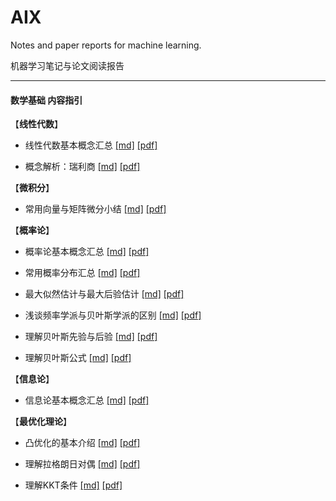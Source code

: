 # AIX
Notes and paper reports for machine learning.

机器学习笔记与论文阅读报告

------

#### 数学基础 内容指引



【**线性代数**】

* 线性代数基本概念汇总	[[md]](https://github.com/KveinXu/AIX/blob/master/%E6%95%B0%E5%AD%A6%E5%9F%BA%E7%A1%80/markdown/%E7%BA%BF%E6%80%A7%E4%BB%A3%E6%95%B0%E5%9F%BA%E6%9C%AC%E6%A6%82%E5%BF%B5%E6%B1%87%E6%80%BB.md) [[pdf]](https://github.com/KveinXu/AIX/blob/master/%E6%95%B0%E5%AD%A6%E5%9F%BA%E7%A1%80/pdf/%E7%BA%BF%E6%80%A7%E4%BB%A3%E6%95%B0%E5%9F%BA%E6%9C%AC%E6%A6%82%E5%BF%B5%E6%B1%87%E6%80%BB.pdf)

* 概念解析：瑞利商	[[md]](https://github.com/KveinXu/AIX/blob/master/%E6%95%B0%E5%AD%A6%E5%9F%BA%E7%A1%80/markdown/%E6%A6%82%E5%BF%B5%E8%A7%A3%E6%9E%90_%E7%91%9E%E5%88%A9%E5%95%86.md) [[pdf]](https://github.com/KveinXu/AIX/blob/master/%E6%95%B0%E5%AD%A6%E5%9F%BA%E7%A1%80/pdf/%E6%A6%82%E5%BF%B5%E8%A7%A3%E6%9E%90_%E7%91%9E%E5%88%A9%E5%95%86.pdf)



【**微积分**】

* 常用向量与矩阵微分小结	[[md]](https://github.com/KveinXu/AIX/blob/master/%E6%95%B0%E5%AD%A6%E5%9F%BA%E7%A1%80/markdown/%E5%B8%B8%E7%94%A8%E5%90%91%E9%87%8F%E4%B8%8E%E7%9F%A9%E9%98%B5%E5%BE%AE%E5%88%86%E5%B0%8F%E7%BB%93.md) [[pdf]](https://github.com/KveinXu/AIX/blob/master/%E6%95%B0%E5%AD%A6%E5%9F%BA%E7%A1%80/pdf/%E5%B8%B8%E7%94%A8%E5%90%91%E9%87%8F%E4%B8%8E%E7%9F%A9%E9%98%B5%E5%BE%AE%E5%88%86%E5%B0%8F%E7%BB%93.pdf)



【**概率论**】

* 概率论基本概念汇总	[[md]](https://github.com/KveinXu/AIX/blob/master/%E6%95%B0%E5%AD%A6%E5%9F%BA%E7%A1%80/markdown/%E6%A6%82%E7%8E%87%E8%AE%BA%E5%9F%BA%E6%9C%AC%E6%A6%82%E5%BF%B5%E6%B1%87%E6%80%BB.md) [[pdf]](https://github.com/KveinXu/AIX/blob/master/%E6%95%B0%E5%AD%A6%E5%9F%BA%E7%A1%80/pdf/%E6%A6%82%E7%8E%87%E8%AE%BA%E5%9F%BA%E6%9C%AC%E6%A6%82%E5%BF%B5%E6%B1%87%E6%80%BB.pdf)

* 常用概率分布汇总	[[md]](https://github.com/KveinXu/AIX/blob/master/%E6%95%B0%E5%AD%A6%E5%9F%BA%E7%A1%80/markdown/%E5%B8%B8%E7%94%A8%E6%A6%82%E7%8E%87%E5%88%86%E5%B8%83%E6%B1%87%E6%80%BB.md) [[pdf]](https://github.com/KveinXu/AIX/blob/master/%E6%95%B0%E5%AD%A6%E5%9F%BA%E7%A1%80/pdf/%E5%B8%B8%E7%94%A8%E6%A6%82%E7%8E%87%E5%88%86%E5%B8%83%E6%B1%87%E6%80%BB.pdf)

* 最大似然估计与最大后验估计    [[md]](https://github.com/KveinXu/AIX/blob/master/%E6%95%B0%E5%AD%A6%E5%9F%BA%E7%A1%80/markdown/%E6%9C%80%E5%A4%A7%E4%BC%BC%E7%84%B6%E4%BC%B0%E8%AE%A1%E4%B8%8E%E6%9C%80%E5%A4%A7%E5%90%8E%E9%AA%8C%E4%BC%B0%E8%AE%A1.md) [[pdf]](https://github.com/KveinXu/AIX/blob/master/%E6%95%B0%E5%AD%A6%E5%9F%BA%E7%A1%80/pdf/%E6%9C%80%E5%A4%A7%E4%BC%BC%E7%84%B6%E4%BC%B0%E8%AE%A1%E4%B8%8E%E6%9C%80%E5%A4%A7%E5%90%8E%E9%AA%8C%E4%BC%B0%E8%AE%A1.pdf)

* 浅谈频率学派与贝叶斯学派的区别     [[md]](https://github.com/KveinXu/AIX/blob/master/%E6%95%B0%E5%AD%A6%E5%9F%BA%E7%A1%80/markdown/%E6%B5%85%E8%B0%88%E9%A2%91%E7%8E%87%E5%AD%A6%E6%B4%BE%E4%B8%8E%E8%B4%9D%E5%8F%B6%E6%96%AF%E5%AD%A6%E6%B4%BE%E7%9A%84%E5%8C%BA%E5%88%AB.md) [[pdf]](https://github.com/KveinXu/AIX/blob/master/%E6%95%B0%E5%AD%A6%E5%9F%BA%E7%A1%80/pdf/%E6%B5%85%E8%B0%88%E9%A2%91%E7%8E%87%E5%AD%A6%E6%B4%BE%E4%B8%8E%E8%B4%9D%E5%8F%B6%E6%96%AF%E5%AD%A6%E6%B4%BE%E7%9A%84%E5%8C%BA%E5%88%AB.pdf)

* 理解贝叶斯先验与后验    [[md]](https://github.com/KveinXu/AIX/blob/master/%E6%95%B0%E5%AD%A6%E5%9F%BA%E7%A1%80/markdown/%E7%90%86%E8%A7%A3%E8%B4%9D%E5%8F%B6%E6%96%AF%E5%85%88%E9%AA%8C%E4%B8%8E%E5%90%8E%E9%AA%8C.md) [[pdf]](https://github.com/KveinXu/AIX/blob/master/%E6%95%B0%E5%AD%A6%E5%9F%BA%E7%A1%80/pdf/%E7%90%86%E8%A7%A3%E8%B4%9D%E5%8F%B6%E6%96%AF%E5%85%88%E9%AA%8C%E4%B8%8E%E5%90%8E%E9%AA%8C.pdf)

* 理解贝叶斯公式    [[md]](https://github.com/KveinXu/AIX/blob/master/%E6%95%B0%E5%AD%A6%E5%9F%BA%E7%A1%80/markdown/%E7%90%86%E8%A7%A3%E8%B4%9D%E5%8F%B6%E6%96%AF%E5%85%AC%E5%BC%8F.md) [[pdf]](https://github.com/KveinXu/AIX/blob/master/%E6%95%B0%E5%AD%A6%E5%9F%BA%E7%A1%80/pdf/%E7%90%86%E8%A7%A3%E8%B4%9D%E5%8F%B6%E6%96%AF%E5%85%AC%E5%BC%8F.pdf)



【**信息论**】

* 信息论基本概念汇总	[[md]](https://github.com/KveinXu/AIX/blob/master/%E6%95%B0%E5%AD%A6%E5%9F%BA%E7%A1%80/markdown/%E4%BF%A1%E6%81%AF%E8%AE%BA%E5%9F%BA%E6%9C%AC%E6%A6%82%E5%BF%B5%E6%B1%87%E6%80%BB.md) [[pdf]](https://github.com/KveinXu/AIX/blob/master/%E6%95%B0%E5%AD%A6%E5%9F%BA%E7%A1%80/pdf/%E4%BF%A1%E6%81%AF%E8%AE%BA%E5%9F%BA%E6%9C%AC%E6%A6%82%E5%BF%B5%E6%B1%87%E6%80%BB.pdf)



【**最优化理论**】

* 凸优化的基本介绍	[[md]](https://github.com/KveinXu/AIX/blob/master/%E6%95%B0%E5%AD%A6%E5%9F%BA%E7%A1%80/markdown/%E5%87%B8%E4%BC%98%E5%8C%96%E7%9A%84%E5%9F%BA%E6%9C%AC%E4%BB%8B%E7%BB%8D.md) [[pdf]](https://github.com/KveinXu/AIX/blob/master/%E6%95%B0%E5%AD%A6%E5%9F%BA%E7%A1%80/pdf/%E5%87%B8%E4%BC%98%E5%8C%96%E7%9A%84%E5%9F%BA%E6%9C%AC%E4%BB%8B%E7%BB%8D.pdf)
* 理解拉格朗日对偶    [[md]](https://github.com/KveinXu/AIX/blob/master/%E6%95%B0%E5%AD%A6%E5%9F%BA%E7%A1%80/markdown/%E7%90%86%E8%A7%A3%E6%8B%89%E6%A0%BC%E6%9C%97%E6%97%A5%E5%AF%B9%E5%81%B6.md) [[pdf]](https://github.com/KveinXu/AIX/blob/master/%E6%95%B0%E5%AD%A6%E5%9F%BA%E7%A1%80/pdf/%E7%90%86%E8%A7%A3%E6%8B%89%E6%A0%BC%E6%9C%97%E6%97%A5%E5%AF%B9%E5%81%B6.pdf)

* 理解KKT条件    [[md]](https://github.com/KveinXu/AIX/blob/master/%E6%95%B0%E5%AD%A6%E5%9F%BA%E7%A1%80/markdown/%E7%90%86%E8%A7%A3KKT%E6%9D%A1%E4%BB%B6.md) [[pdf]](https://github.com/KveinXu/AIX/blob/master/%E6%95%B0%E5%AD%A6%E5%9F%BA%E7%A1%80/pdf/%E7%90%86%E8%A7%A3KKT%E6%9D%A1%E4%BB%B6.pdf)